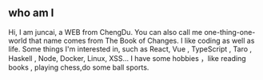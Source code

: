 ## who am I
Hi, I am juncai, a WEB from ChengDu. You can also call me one-thing-one-world that name comes from The Book of Changes. I like coding as well as life. Some things I'm interested in, such as React, Vue , TypeScript , Taro , Haskell ,  Node, Docker, Linux, XSS... I have some hobbies ，like reading books , playing chess,do some ball sports.
